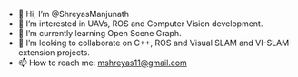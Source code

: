 - 👋 Hi, I’m @ShreyasManjunath
- 👀 I’m interested in UAVs, ROS and Computer Vision development.
- 🌱 I’m currently learning Open Scene Graph.
- 💞️ I’m looking to collaborate on C++, ROS and Visual SLAM and VI-SLAM extension projects.
- 📫 How to reach me: mshreyas11@gmail.com

<!---
ShreyasManjunath/ShreyasManjunath is a ✨ special ✨ repository because its `README.md` (this file) appears on your GitHub profile.
You can click the Preview link to take a look at your changes.
--->
